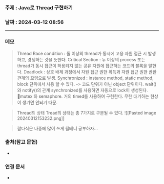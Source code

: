 ### 주제 : Java로 Thread 구현하기

### 날짜 : 2024-03-12 08:56
----
### 메모

> Thread
> Race condition : 둘 이상의 thread가 동시에 고융 자원 접근 시 발생하고, 경쟁하는 것을 뜻한다.
> Critical Section : 두 이상의 process 또는 thread가 동시 접근이 허용되지 않는 공유 자원에 접근하는 코드의 블록을 말한다.
> Deadlock : 상호 배제 과정에서 자원 접근 권한 획득과 자원 접근 권한 반환 관계의 꼬임으로 발생.
> Synchronized : instance method, static method, block 단위에서 사용 할 수 있다. -> 코드 단위가 아닌 object 단위이다.
> wait() 와 notify()의 관계
> synchronized를 사용하면 자동으로 lock이 생성된다.
> mutex 와 semaphore.
> 거의 timed를 사용하여 구현한다. 무한 대기하는 현상이 생기면 안되기 때문.

> Thread의 상태
> Tread의 상태는 총 7가지로 구분될 수 있다.
> ![[Pasted image 20240312153232.png]]

> 람다식은 나중에 많이 쓰게 될테니 공부하자...
> 

### 출처(참고 문헌)
-

### 연결 문서
-
